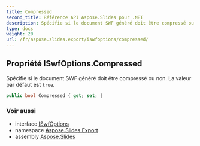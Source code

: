```yaml
---
title: Compressed
second_title: Référence API Aspose.Slides pour .NET
description: Spécifie si le document SWF généré doit être compressé ou non. La valeur par défaut est true.
type: docs
weight: 20
url: /fr/aspose.slides.export/iswfoptions/compressed/
---
```


## Propriété ISwfOptions.Compressed

Spécifie si le document SWF généré doit être compressé ou non. La valeur par défaut est `true`.

```csharp
public bool Compressed { get; set; }
```

### Voir aussi

* interface [ISwfOptions](../../iswfoptions)
* namespace [Aspose.Slides.Export](../../iswfoptions)
* assembly [Aspose.Slides](../../../)

<!-- NE PAS ÉDITER : généré par xmldocmd pour Aspose.Slides.dll -->